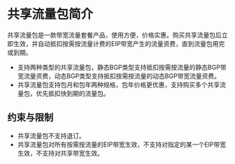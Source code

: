 # 共享流量包简介<a name="traffic_0002"></a>

共享流量包是一款带宽流量套餐产品，使用方便，价格实惠。购买共享流量包后立即生效，并自动抵扣按需按流量计费的EIP带宽产生的流量资费，直到流量包用完或到期。

-   支持两种类型的共享流量包，静态BGP类型支持抵扣按需按流量的静态BGP带宽流量资费，动态BGP类型支持抵扣按需按流量的动态BGP带宽流量资费。
-   共享流量包支持包月和包年两种规格，包年价格更优惠，支持购买多个共享流量包，优先抵扣快到期的流量包。

## 约束与限制<a name="section11882112016351"></a>

-   共享流量包不支持退订。
-   共享流量包对所有按需按流量的EIP带宽生效，不支持对指定的某一个EIP带宽生效，不支持对共享带宽生效。

